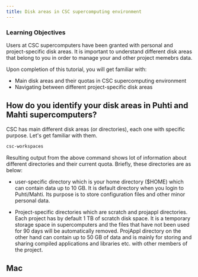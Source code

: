 ```yaml
---
title: Disk areas in CSC supercomputing environment
---
```


### Learning Objectives
Users at CSC supercomputers have been granted with personal and project-specific disk areas. It is important to understand different disk areas that belong to you in order to manage your and other project memebrs data.

Upon completion of this tutorial, you will get familiar with:
- Main disk areas and their quotas in CSC supercomputing environment
- Navigating between different project-specific disk areas

## How do you identify your disk areas in Puhti and Mahti supercomputers?

CSC has main different disk areas (or directories), each one with specific purpose. Let's get familiar with them.

```bash
csc-workspaces 
```
Resulting output from the above command shows lot of information about different directories and their current quota. Briefly, these directories are as below:

- user-specific directory which is your home directory ($HOME) which can contain data up to 10 GB. It is default directory when you login to Puhti/Mahti. Its purpose is to store configuration files and other minor personal data. 

- Project-specific directories which are scratch  and projappl directories. Each project has by default 1 TB of scratch disk space. It is a temporary storage space in supercomputers and the files that have not been used for 90 days will be automatically removed. ProjAppl directory on the other hand can contain up to 50 GB of data and is mainly for storing and sharing compiled applications and libraries etc. with other members of the project. 


## Mac
